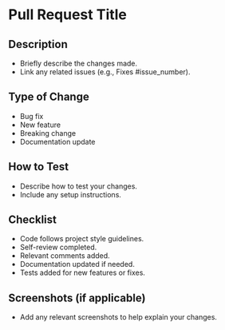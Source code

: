 # Pull Request Title

## Description
- Briefly describe the changes made.
- Link any related issues (e.g., Fixes #issue_number).

## Type of Change
- Bug fix
- New feature
- Breaking change
- Documentation update

## How to Test
- Describe how to test your changes.
- Include any setup instructions.

## Checklist
- Code follows project style guidelines.
- Self-review completed.
- Relevant comments added.
- Documentation updated if needed.
- Tests added for new features or fixes.

## Screenshots (if applicable)
- Add any relevant screenshots to help explain your changes.
